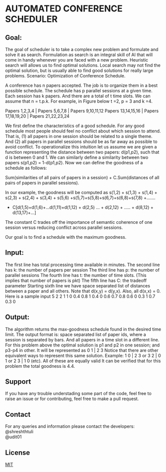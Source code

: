 # AUTOMATED CONFERENCE SCHEDULER

## Goal: 
The goal of scheduler is to take a complex new problem and formulate and solve it as search. Formulation as search is an integral skill of AI that will come in handy whenever you are faced with a new problem. Heuristic search will allows us to find optimal solutions. Local search may not find the optimal solution, but is usually able to find good solutions for really large problems.
Scenario: Optimization of Conference Schedule.

A conference has n papers accepted. The job is to organize them in a best possible schedule. The schedule has p parallel sessions at a given time. Each session has k papers. And there are a total of t time slots. We can assume that n = t.p.k. For example, in Figure below t =2, p = 3 and k =4.

Papers 1,2,3,4     | Papers 5,6,7,8      |  Papers 9,10,11,12
Papers 13,14,15,16 | Papers 17,18,19,20  |  Papers 21,22,23,24

We first define the characteristics of a good schedule. For any good schedule most people should feel no conflict about which session to attend. That is, (1) all papers in one session should be related to a single theme. And (2) all papers in parallel sessions should be as far away as possible to avoid conflict.
To operationalize this intuition let us assume we are given a function representing the distance between two papers: d(p1,p2), such that d is between 0 and 1. We can similarly define a similarity between two papers s(p1,p2) = 1-d(p1,p2).
Now we can define the goodness of a schedule as follows:

Sum(similarities of all pairs of papers in a session) + C.Sum(distances of all pairs of papers in parallel sessions).

In our example, the goodness will be computed as
s(1,2) + s(1,3) + s(1,4) + s(2,3) + s(2,4) + s(3,4) + s(5,6) +s(5,7)+s(5,8)+s(6,7)+s(6,8)+s(7,8) +…….
+ C[d(1,5)+d(1,6)+…d(1,11)+d(1,12) + d(2,5) … + d(2,12) + ….. + d(8,12) + d(13,17)+…]

The constant C trades off the importance of semantic coherence of one session versus reducing conflict across parallel sessions.

Our goal is to find a schedule with the maximum goodness. 

## Input: 
The first line has total processing time available in minutes.
The second line has k: the number of papers per session
The third line has p: the number of parallel sessions
The fourth line has t: the number of time slots.
(This implies that number of papers is pkt)
The fifth line has C: the tradeoff parameter
Starting sixth line we have space separated list of distances between a paper and all others. Note that d(x,y) = d(y,x). Also, all d(x,x) = 0.
Here is a sample input
5
2
2
1
1
0 0.4 0.8 1
0.4 0 0.6 0.7
0.8 0.6 0 0.3
1 0.7 0.3 0

## Output:
The algorithm returns the max-goodness schedule found in the desired time limit.
The output format is: space separated list of paper ids, where a session is separated by bars. And all papers in a time slot in a different line.
For this problem above the optimal solution is p1 and p2 in one session; and p3-p4 in other. It will be represented as
0 1 | 2 3
Notice that there are other equivalent ways to represent this same solution. Example:
1 0 | 2 3 or 3 2 | 0 1 or 2 3 | 1 0 (etc). All of these are equally valid
It can be verified that for this problem the total goodness is 4.4.

## Support
If you have any trouble understading some part of the code, feel free to raise an issue or for contributing, feel free to make a pull request.

## Contact
For any queries and information please contact the developers: </br>
@shreshthtuli </br> 
@udit01

## License

[MIT](LICENSE)
